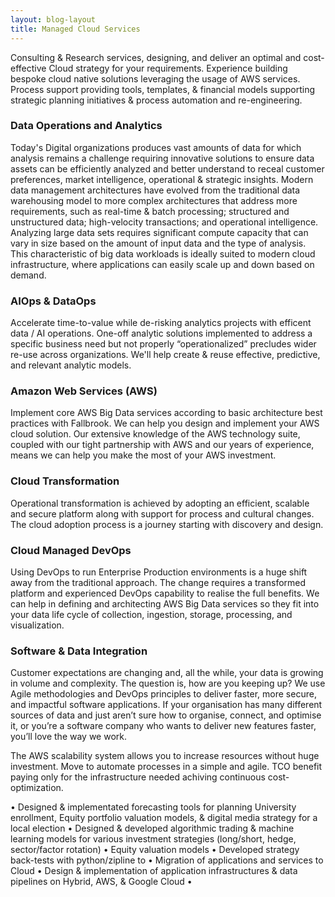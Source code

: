 ```yaml
---
layout: blog-layout
title: Managed Cloud Services
---
```

Consulting & Research services, designing, and deliver an optimal and cost-effective Cloud strategy for your requirements.  Experience building bespoke cloud native solutions leveraging the usage of AWS services.  Process support providing tools, templates, & financial models supporting strategic planning initiatives & process automation and re-engineering.


### Data Operations and Analytics
 Today's Digital organizations produces vast amounts of data for which analysis remains a challenge requiring innovative solutions to ensure data assets can be efficiently analyzed and better understand to receal customer preferences, market intelligence, operational & strategic insights.  Modern data management architectures have evolved from the traditional data warehousing model to more complex architectures that address more requirements, such as real-time & batch processing; structured and unstructured data;  high-velocity transactions; and operational intelligence.  Analyzing large data sets requires significant compute capacity that can vary in size based on the amount of input data and the type of analysis. This characteristic of big data workloads is ideally suited to modern cloud infrastructure, where applications can easily scale up and down based on demand.

### AIOps & DataOps
Accelerate time-to-value while de-risking analytics projects with efficent data / AI operations.  One-off analytic solutions implemented to address a specific business need but not properly “operationalized” precludes wider re-use across organizations.  We'll help create & reuse effective, predictive, and relevant analytic models.

### Amazon Web Services (AWS)
Implement core AWS Big Data services according to basic architecture best practices with Fallbrook.  We can help you design and implement your AWS cloud solution. Our extensive knowledge of the AWS technology suite, coupled with our tight partnership with AWS and our years of experience, means we can help you make the most of your AWS investment.

### Cloud Transformation
Operational transformation is achieved by adopting an efficient, scalable and secure platform along with support for process and cultural changes. The cloud adoption process is a journey starting with discovery and design.

### Cloud Managed DevOps
Using DevOps to run Enterprise Production environments is a huge shift away from the traditional approach. The change requires a transformed platform and experienced DevOps capability to realise the full benefits. We can help in defining and architecting AWS Big Data services so they fit into your data life cycle of collection, ingestion, storage, processing, and visualization.


### Software & Data Integration
Customer expectations are changing and, all the while, your data is growing in volume and complexity. The question is, how are you keeping up?
We use Agile methodologies and DevOps principles to deliver faster, more secure, and impactful software applications. If your organisation has many different sources of data and just aren’t sure how to organise, connect, and optimise it, or you’re a software company who wants to deliver new features faster, you’ll love the way we work.

The AWS scalability system allows you to increase resources without huge investment.  Move to automate processes in a simple and agile.  TCO benefit paying only for the infrastructure needed achiving continuous cost-optimization.

• Designed & implementated forecasting tools for planning University enrollment, Equity portfolio valuation models, & digital media strategy for a local election • Designed & developed algorithmic trading & machine learning models for various investment strategies (long/short, hedge, sector/factor rotation) • Equity valuation models • Developed strategy back-tests with python/zipline to  • Migration of applications and services to Cloud • Design & implementation of application infrastructures & data pipelines on Hybrid, AWS, & Google Cloud •




